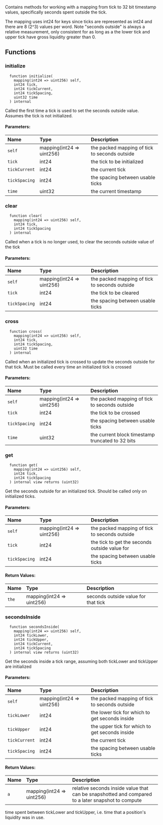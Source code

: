 Contains methods for working with a mapping from tick to 32 bit timestamp values, specifically seconds
spent outside the tick.

The mapping uses int24 for keys since ticks are represented as int24 and there are 8 (2^3) values per word.
Note "seconds outside" is always a relative measurement, only consistent for as long as a the lower tick and upper tick
have gross liquidity greater than 0.

## Functions
### initialize
```solidity
  function initialize(
    mapping(int24 => uint256) self,
    int24 tick,
    int24 tickCurrent,
    int24 tickSpacing,
    uint32 time
  ) internal
```
Called the first time a tick is used to set the seconds outside value. Assumes the tick is not
initialized.


#### Parameters:
| Name | Type | Description                                                          |
| :--- | :--- | :------------------------------------------------------------------- |
|`self` | mapping(int24 => uint256) | the packed mapping of tick to seconds outside
|`tick` | int24 | the tick to be initialized
|`tickCurrent` | int24 | the current tick
|`tickSpacing` | int24 | the spacing between usable ticks
|`time` | uint32 | the current timestamp

### clear
```solidity
  function clear(
    mapping(int24 => uint256) self,
    int24 tick,
    int24 tickSpacing
  ) internal
```
Called when a tick is no longer used, to clear the seconds outside value of the tick


#### Parameters:
| Name | Type | Description                                                          |
| :--- | :--- | :------------------------------------------------------------------- |
|`self` | mapping(int24 => uint256) | the packed mapping of tick to seconds outside
|`tick` | int24 | the tick to be cleared
|`tickSpacing` | int24 | the spacing between usable ticks

### cross
```solidity
  function cross(
    mapping(int24 => uint256) self,
    int24 tick,
    int24 tickSpacing,
    uint32 time
  ) internal
```
Called when an initialized tick is crossed to update the seconds outside for that tick. Must be called
every time an initialized tick is crossed


#### Parameters:
| Name | Type | Description                                                          |
| :--- | :--- | :------------------------------------------------------------------- |
|`self` | mapping(int24 => uint256) | the packed mapping of tick to seconds outside
|`tick` | int24 | the tick to be crossed
|`tickSpacing` | int24 | the spacing between usable ticks
|`time` | uint32 | the current block timestamp truncated to 32 bits

### get
```solidity
  function get(
    mapping(int24 => uint256) self,
    int24 tick,
    int24 tickSpacing
  ) internal view returns (uint32)
```
Get the seconds outside for an initialized tick. Should be called only on initialized ticks.


#### Parameters:
| Name | Type | Description                                                          |
| :--- | :--- | :------------------------------------------------------------------- |
|`self` | mapping(int24 => uint256) | the packed mapping of tick to seconds outside
|`tick` | int24 | the tick to get the seconds outside value for
|`tickSpacing` | int24 | the spacing between usable ticks

#### Return Values:
| Name                           | Type          | Description                                                                  |
| :----------------------------- | :------------ | :--------------------------------------------------------------------------- |
|`the`| mapping(int24 => uint256) | seconds outside value for that tick
### secondsInside
```solidity
  function secondsInside(
    mapping(int24 => uint256) self,
    int24 tickLower,
    int24 tickUpper,
    int24 tickCurrent,
    int24 tickSpacing
  ) internal view returns (uint32)
```
Get the seconds inside a tick range, assuming both tickLower and tickUpper are initialized


#### Parameters:
| Name | Type | Description                                                          |
| :--- | :--- | :------------------------------------------------------------------- |
|`self` | mapping(int24 => uint256) | the packed mapping of tick to seconds outside
|`tickLower` | int24 | the lower tick for which to get seconds inside
|`tickUpper` | int24 | the upper tick for which to get seconds inside
|`tickCurrent` | int24 | the current tick
|`tickSpacing` | int24 | the spacing between usable ticks

#### Return Values:
| Name                           | Type          | Description                                                                  |
| :----------------------------- | :------------ | :--------------------------------------------------------------------------- |
|`a`| mapping(int24 => uint256) | relative seconds inside value that can be snapshotted and compared to a later snapshot to compute
time spent between tickLower and tickUpper, i.e. time that a position's liquidity was in use.
